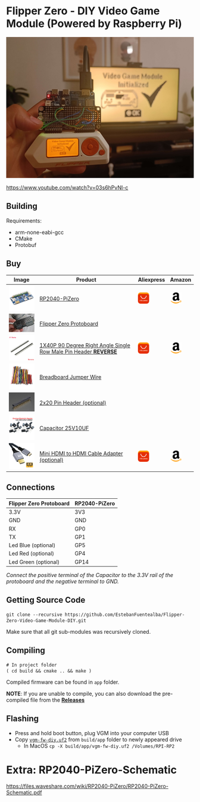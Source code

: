 # Flipper Zero - DIY Video Game Module (Powered by Raspberry Pi)
![Flipper Zero Video Game Module Powered by Raspberry Pi](./docs/images/cover.jpg)

https://www.youtube.com/watch?v=03s6hPvNI-c

## Building

Requirements: 

- arm-none-eabi-gcc
- CMake
- Protobuf

## Buy

| Image  |  Product | Aliexpress | Amazon
|---|---|---|---|
| <a target="_blank" href="https://s.click.aliexpress.com/e/_DkA131b"><img src="./docs/images/RP2040-PiZero.webp" width="100" /></a>  | [RP2040-PiZero](https://s.click.aliexpress.com/e/_DkA131b)  | <a target="_blank" href="https://s.click.aliexpress.com/e/_DkA131b"><img src="./docs/images/aliexpress.png" width="30" /></a> | <a target="_blank" href="https://amzn.to/42NEuDA"><img src="./docs/images/amazon.png" width="30" /></a>
| <a target="_blank" href="https://www.pcbway.com/project/shareproject/Flipper_Zero_Protoboard_31f89159.html"><img src="./docs/images/proto.png" width="100" /></a>  | [Flipper Zero Protoboard](https://www.pcbway.com/project/shareproject/Flipper_Zero_Protoboard_31f89159.html)  |
| <a target="_blank" href="https://s.click.aliexpress.com/e/_Dm2ZEMN"><img src="./docs/images/90degpin.webp" width="100" /></a>  | [1X40P 90 Degree Right Angle Single Row Male Pin Header **REVERSE**](https://s.click.aliexpress.com/e/_Dm2ZEMN)  | <a target="_blank" href="https://s.click.aliexpress.com/e/_Dm2ZEMN"><img src="./docs/images/aliexpress.png" width="30" /></a> | <a target="_blank" href="https://amzn.to/42PUuoF"><img src="./docs/images/amazon.png" width="30" /></a>
| <a target="_blank" href="https://s.click.aliexpress.com/e/_DBAkVO9"><img src="./docs/images/wires.webp" width="100" /></a> | [Breadboard Jumper Wire](https://s.click.aliexpress.com/e/_DBAkVO9)  |
| <a target="_blank" href="https://s.click.aliexpress.com/e/_DFUpfQl"><img src="./docs/images/rppinheader.jpeg" width="100" /></a>  | [2x20 Pin Header (optional)](https://s.click.aliexpress.com/e/_DFUpfQl) |
| <a target="_blank" href="https://s.click.aliexpress.com/e/_DCMb1JX"><img src="./docs/images/capacitor.webp" width="100" /></a>  | [Capacitor 25V10UF](https://s.click.aliexpress.com/e/_DCMb1JX)  |
| <a target="_blank" href="https://s.click.aliexpress.com/e/_DeoZp3B"><img src="./docs/images/hdmi.webp" width="100" /></a>  | [Mini HDMI to HDMI Cable Adapter (optional)](https://s.click.aliexpress.com/e/_DeoZp3B) | <a target="_blank" href="https://s.click.aliexpress.com/e/_DeoZp3B"><img src="./docs/images/aliexpress.png" width="30" /></a> | <a target="_blank" href="https://amzn.to/3Ib9S5D"><img src="./docs/images/amazon.png" width="30" /></a>


## Connections

| Flipper Zero Protoboard | RP2040-PiZero |
|-------------------------|---------------|
| 3.3V                    | 3V3           |
| GND                     | GND           |
| RX                      | GP0           |
| TX                      | GP1           |
| Led Blue (optional)                | GP5           |
| Led Red  (optional)               | GP4           |
| Led Green (optional)              | GP14          |

_Connect the positive terminal of the Capacitor to the 3.3V rail of the protoboard and the negative terminal to GND._

## Getting Source Code

	git clone --recursive https://github.com/EstebanFuentealba/Flipper-Zero-Video-Game-Module-DIY.git

Make sure that all git sub-modules was recursively cloned.

## Compiling

	# In project folder
	( cd build && cmake .. && make )

Compiled firmware can be found in `app` folder.

**NOTE**: If you are unable to compile, you can also download the pre-compiled file from the [**Releases**](https://github.com/EstebanFuentealba/Flipper-Zero-Video-Game-Module-DIY/releases)

## Flashing

- Press and hold boot button, plug VGM into your computer USB
- Copy [`vgm-fw-diy.uf2`](https://github.com/EstebanFuentealba/Flipper-Zero-Video-Game-Module-DIY/releases) from `build/app` folder to newly appeared drive
	- In MacOS `cp -X build/app/vgm-fw-diy.uf2 /Volumes/RPI-RP2 `

# Extra: RP2040-PiZero-Schematic
https://files.waveshare.com/wiki/RP2040-PiZero/RP2040-PiZero-Schematic.pdf
